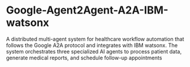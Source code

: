 # Google-Agent2Agent-A2A-IBM-watsonx
A distributed multi-agent system for healthcare workflow automation that follows the Google A2A protocol and integrates with IBM watsonx. The system orchestrates three specialized AI agents to process patient data, generate medical reports, and schedule follow-up appointments
